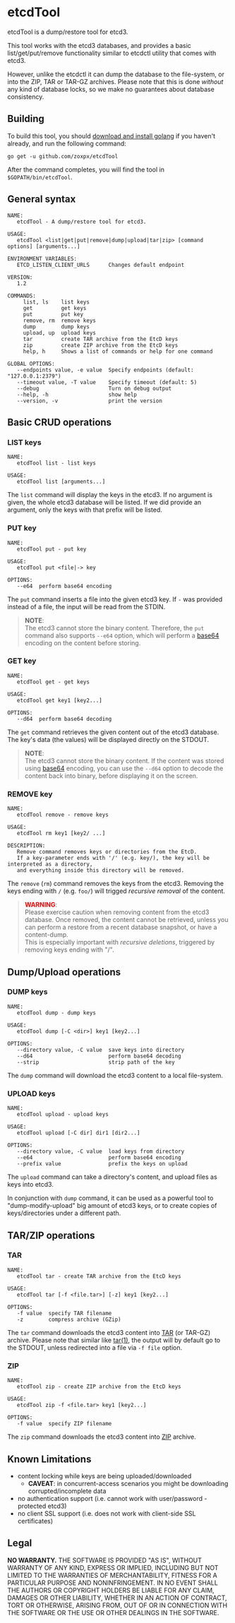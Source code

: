 # etcdTool

etcdTool is a dump/restore tool for etcd3.

This tool works with the etcd3 databases, and provides a basic list/get/put/remove functionality similar to etcdctl utility that comes with etcd3.

However, unlike the etcdctl it can dump the database to the file-system, or into the ZIP, TAR or TAR-GZ archives.   Please note that this is done _without_ any kind of database locks, so we make no guarantees about database consistency.

## Building

To build this tool, you should [download and install golang](https://golang.org/dl/) if you haven't already, and run the following command:

	go get -u github.com/zoxpx/etcdTool

After the command completes, you will find the tool in `$GOPATH/bin/etcdTool`.

## General syntax

	NAME:
	   etcdTool - A dump/restore tool for etcd3.
	
	USAGE:
	   etcdTool <list|get|put|remove|dump|upload|tar|zip> [command options] [arguments...]
	
	ENVIRONMENT VARIABLES:
	   ETCD_LISTEN_CLIENT_URLS      Changes default endpoint
	
	VERSION:
	   1.2
	
	COMMANDS:
	     list, ls    list keys
	     get         get keys
	     put         put key
	     remove, rm  remove keys
	     dump        dump keys
	     upload, up  upload keys
	     tar         create TAR archive from the EtcD keys
	     zip         create ZIP archive from the EtcD keys
	     help, h     Shows a list of commands or help for one command
	
	GLOBAL OPTIONS:
	   --endpoints value, -e value  Specify endpoints (default: "127.0.0.1:2379")
	   --timeout value, -T value    Specify timeout (default: 5)
	   --debug                      Turn on debug output
	   --help, -h                   show help
	   --version, -v                print the version

## Basic CRUD operations

### LIST keys

	NAME:
	   etcdTool list - list keys
	
	USAGE:
	   etcdTool list [arguments...]

The `list` command will display the keys in the etcd3.  If no argument is given, the whole etcd3 database will be listed.
If we did provide an argument, only the keys with that prefix will be listed.

### PUT key

	NAME:
	   etcdTool put - put key
	
	USAGE:
	   etcdTool put <file|-> key
	
	OPTIONS:
	   --e64  perform base64 encoding

The `put` command inserts a file into the given etcd3 key.  If `-` was provided instead of a file, the input will be read from the STDIN.

> **NOTE**:<br/> The etcd3 cannot store the binary content.  Therefore, the `put` command also supports `--e64` option, which will perform a [base64](https://en.wikipedia.org/wiki/Base64) encoding on the content before storing.

### GET key

	NAME:
	   etcdTool get - get keys
	
	USAGE:
	   etcdTool get key1 [key2...]
	
	OPTIONS:
	   --d64  perform base64 decoding

The `get` command retrieves the given content out of the etcd3 database.  The key's data (the values) will be displayed directly on the STDOUT.

> **NOTE**:<br/> The etcd3 cannot store the binary content.  If the content was stored using [base64](https://en.wikipedia.org/wiki/Base64) encoding, you can use the `--d64` option to decode the content back into binary, before displaying it on the screen.

### REMOVE key

	NAME:
	   etcdTool remove - remove keys
	
	USAGE:
	   etcdTool rm key1 [key2/ ...]
	
	DESCRIPTION:
	   Remove command removes keys or directories from the EtcD.
	   If a key-parameter ends with '/' (e.g. key/), the key will be interpreted as a directory,
	   and everything inside this directory will be removed.

The `remove` (`rm`) command removes the keys from the etcd3.  Removing the keys ending with `/` (e.g. `foo/`) will trigged *recursive removal* of the content.

> <span style="color:red">**WARNING**</span>:<br/> Please exercise caution when removing content from the etcd3 database.  Once removed, the content cannot be retrieved, unless you can perform a restore from a recent database snapshot, or have a content-dump.<br/>
> This is especially important with *recursive deletions*, triggered by removing keys ending with "/".

## Dump/Upload operations

### DUMP keys

	NAME:
	   etcdTool dump - dump keys
	
	USAGE:
	   etcdTool dump [-C <dir>] key1 [key2...]
	
	OPTIONS:
	   --directory value, -C value  save keys into directory
	   --d64                        perform base64 decoding
	   --strip                      strip path of the key

The `dump` command will download the etcd3 content to a local file-system.

### UPLOAD keys

	NAME:
	   etcdTool upload - upload keys
	
	USAGE:
	   etcdTool upload [-C dir] dir1 [dir2...]
	
	OPTIONS:
	   --directory value, -C value  load keys from directory
	   --e64                        perform base64 encoding
	   --prefix value               prefix the keys on upload

The `upload` command can take a directory's content, and upload files as keys into etcd3.

In conjunction with `dump` command, it can be used as a powerful tool to "dump-modify-upload" big amount of etcd3 keys, or to create copies of keys/directories under a different path.

## TAR/ZIP operations

### TAR

	NAME:
	   etcdTool tar - create TAR archive from the EtcD keys
	
	USAGE:
	   etcdTool tar [-f <file.tar>] [-z] key1 [key2...]
	
	OPTIONS:
	   -f value  specify TAR filename
	   -z        compress archive (GZip)

The `tar` command downloads the etcd3 content into [TAR](https://en.wikipedia.org/wiki/Tar) (or TAR-GZ) archive.
Please note that similar like [tar(1)](https://linux.die.net/man/1/tar), the output will by default go to the STDOUT, unless redirected into a file via `-f file` option.

### ZIP

	NAME:
	   etcdTool zip - create ZIP archive from the EtcD keys
	
	USAGE:
	   etcdTool zip -f <file.tar> key1 [key2...]
	
	OPTIONS:
	   -f value  specify ZIP filename

The `zip` command downloads the etcd3 content into [ZIP](https://en.wikipedia.org/wiki/Zip) archive.

## Known Limitations

* content locking while keys are being uploaded/downloaded
	- **CAVEAT**: in concurrent-access scenarios you might be downloading corrupted/incomplete data
* no authentication support  (i.e. cannot work with user/password -protected etcd3)
* no client SSL support  (i.e. does not work with client-side SSL certificates)

## Legal

**NO WARRANTY.**  THE SOFTWARE IS PROVIDED "AS IS", WITHOUT WARRANTY OF ANY KIND, EXPRESS OR IMPLIED, INCLUDING BUT NOT LIMITED TO THE WARRANTIES OF MERCHANTABILITY, FITNESS FOR A PARTICULAR PURPOSE AND NONINFRINGEMENT. IN NO EVENT SHALL THE AUTHORS OR COPYRIGHT HOLDERS BE LIABLE FOR ANY CLAIM, DAMAGES OR OTHER LIABILITY, WHETHER IN AN ACTION OF CONTRACT, TORT OR OTHERWISE, ARISING FROM, OUT OF OR IN CONNECTION WITH THE SOFTWARE OR THE USE OR OTHER DEALINGS IN THE SOFTWARE.